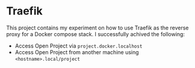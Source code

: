 # Traefik

This project contains my experiment on how to use Traefik as the reverse proxy for a Docker compose stack. I successfully achived the following:

- Access Open Project via `project.docker.localhost`
- Access Open Project from another machine using `<hostname>.local/project`